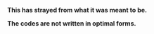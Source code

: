 **This has strayed from what it was meant to be.**

**The codes are not written in optimal forms.**
